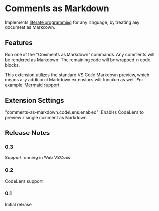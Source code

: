 # Comments as Markdown

Implements [literate programming](https://en.wikipedia.org/wiki/Literate_programming) for any language,
by treating any document as Markdown.

## Features

Run one of the "Comments as Markdown" commands. Any comments will be rendered as Markdown.
The remaining code will be wrapped in code blocks.

This extension utilizes the standard VS Code Markdown preview,
which means any additional Markdown extensions will function as well. 
For example, [Mermaid support](https://marketplace.visualstudio.com/items?itemName=bierner.markdown-mermaid).

## Extension Settings

"comments-as-markdown.codeLens.enabled": Enables CodeLens to preview a single comment as Markdown

## Release Notes

### 0.3

Support running in Web VSCode

### 0.2

CodeLens support

### 0.1

Initial release